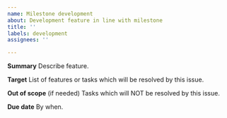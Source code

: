 ```yaml
---
name: Milestone development
about: Development feature in line with milestone
title: ''
labels: development
assignees: ''

---
```


**Summary**
Describe feature.

**Target**
List of features or tasks which will be resolved by this issue.

**Out of scope**
(if needed)
Tasks which will NOT be resolved by this issue.

**Due date**
By when.
